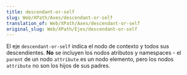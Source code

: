 ```yaml
---
title: descendant-or-self
slug: Web/XPath/Axes/descendant-or-self
translation_of: Web/XPath/Axes/descendant-or-self
original_slug: Web/XPath/Ejes/descendant-or-self
---
```

El eje `descendant-or-self` indica el nodo de contexto y todos sus descendientes. **No** se incluyen los nodos atributos y namespaces - el `parent` de un nodo `attribute` es un nodo elemento, pero los nodos `attribute` no son los hijos de sus padres.
